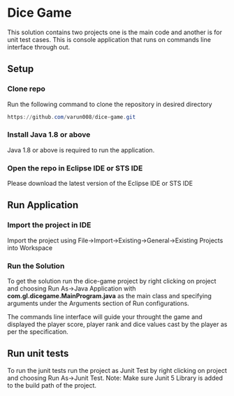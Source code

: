 # Dice Game

This solution contains two projects one is the main code and another is for unit test cases. This is console application that runs on commands line interface through out.

## Setup

### Clone repo

Run the following command to clone the repository in desired directory

```powershell
https://github.com/varun008/dice-game.git
```

### Install Java 1.8 or above

Java 1.8 or above is required to run the application.

### Open the repo in Eclipse IDE or STS IDE

Please download the latest version of the Eclipse IDE or STS IDE

## Run Application

### Import the project in IDE

Import the project using File->Import->Existing->General->Existing Projects into Workspace

### Run the Solution

To get the solution run the dice-game project by right clicking on project and choosing Run As->Java Application with **com.gl.dicegame.MainProgram.java** as the main class and specifying arguments under the Arguments section of Run configurations.

The commands line interface will guide your throught the game and displayed the player score, player rank and dice values cast by the player as per the specification.

## Run unit tests

To run the junit tests run the project as Junit Test by right clicking on project and choosing Run As->Junit Test. 
Note: Make sure Junit 5 Library is added to the build path of the project.
